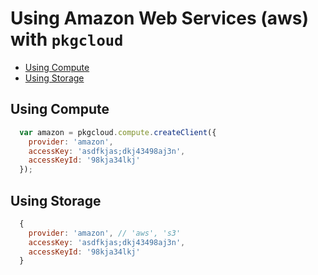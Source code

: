 # Using Amazon Web Services (aws) with `pkgcloud`

* [Using Compute](#using-compute)
* [Using Storage](#using-storage)

<a name="using-compute"></a>
## Using Compute

``` js
  var amazon = pkgcloud.compute.createClient({
    provider: 'amazon',
    accessKey: 'asdfkjas;dkj43498aj3n',
    accessKeyId: '98kja34lkj'
  });
```


<a name="using-storage"></a>
## Using Storage

``` js
  {
    provider: 'amazon', // 'aws', 's3'
    accessKey: 'asdfkjas;dkj43498aj3n',
    accessKeyId: '98kja34lkj'
  }
```
